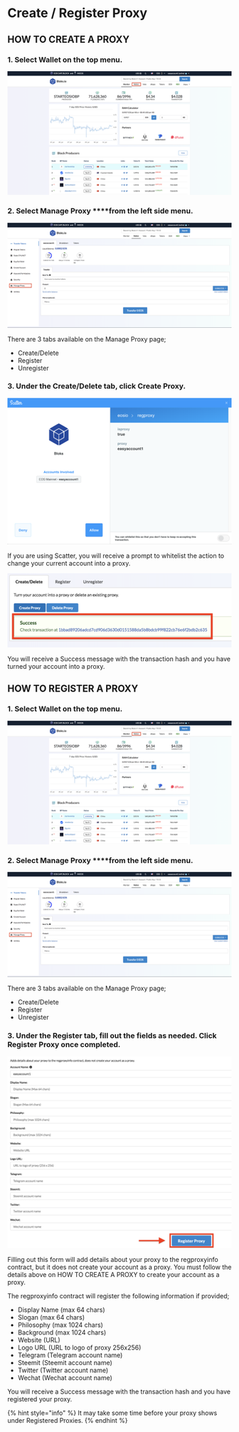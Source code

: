 # Create / Register Proxy

## HOW TO CREATE A PROXY

### 1. Select **Wallet** on the top menu.

![](../.gitbook/assets/image%20%2858%29.png)

### 2. Select Manage Proxy ****from the left side menu.

![](../.gitbook/assets/image%20%2863%29.png)

There are 3 tabs available on the Manage Proxy page;

* Create/Delete
* Register
* Unregister

### 3. Under the Create/Delete tab, click Create Proxy.

![](../.gitbook/assets/image%20%28196%29.png)

If you are using Scatter, you will receive a prompt to whitelist the action to change your current account into a proxy.

![](../.gitbook/assets/image%20%28176%29.png)

You will receive a Success message with the transaction hash and you have turned your account into a proxy.



## HOW TO REGISTER A PROXY <a id="register"></a>

### 1. Select **Wallet** on the top menu.

![](../.gitbook/assets/image%20%2858%29.png)

### 2. Select Manage Proxy ****from the left side menu.

![](../.gitbook/assets/image%20%2863%29.png)

There are 3 tabs available on the Manage Proxy page;

* Create/Delete
* Register
* Unregister

### 3. Under the Register tab, fill out the fields as needed. Click Register Proxy once completed.

![](../.gitbook/assets/image%20%28130%29.png)

Filling out this form will add details about your proxy to the regproxyinfo contract, but it does not create your account as a proxy. You must follow the details above on HOW TO CREATE A PROXY to create your account as a proxy.

The regproxyinfo contract will register the following information if provided;

* Display Name \(max 64 chars\)
* Slogan \(max 64 chars\)
* Philosophy \(max 1024 chars\)
* Background \(max 1024 chars\)
* Website \(URL\)
* Logo URL \(URL to logo of proxy 256x256\)
* Telegram \(Telegram account name\)
* Steemit \(Steemit account name\)
* Twitter \(Twitter account name\)
* Wechat \(Wechat account name\)

You will receive a Success message with the transaction hash and you have registered your proxy.

{% hint style="info" %}
It may take some time before your proxy shows under Registered Proxies.
{% endhint %}

